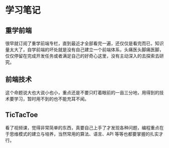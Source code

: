 # 学习笔记

## 重学前端

很早就订阅了重学前端专栏，直到最近才全部看完一遍，还仅仅是看完而已，知识量太大了，自学前端的坏处就是没有自己建立一个前端体系，头痛医头脚痛医脚，仅仅停留在完成开发任务或者满足自己的好奇心这里，没有主动深入的去探索去研究。

## 前端技术

这个命题说大也大说小也小，重点还是不要只盯着眼前的一亩三分地，用得到的技术要学习，暂时用不到的也不能充耳不闻。

## TicTacToe

看了视频课，觉得非常简单的东西，真要自己上手了才发现各种问题，编程重点在于思维模式的建立与培养，当然常用的算法、语言、API 等等也都要掌握的扎实才行。

